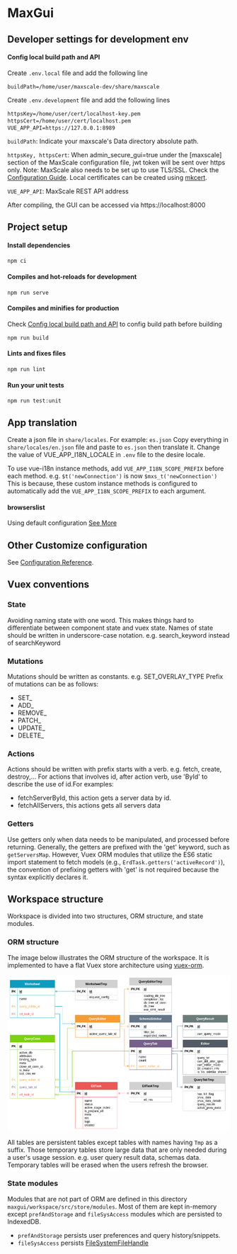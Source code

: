# MaxGui

## Developer settings for development env

#### Config local build path and API

Create `.env.local` file and add the following line

```
buildPath=/home/user/maxscale-dev/share/maxscale
```

Create `.env.development` file and add the following lines

```
httpsKey=/home/user/cert/localhost-key.pem
httpsCert=/home/user/cert/localhost.pem
VUE_APP_API=https://127.0.0.1:8989
```

`buildPath`: Indicate your maxscale's Data directory absolute path.

`httpsKey, httpsCert`: When admin_secure_gui=true under the [maxscale] section of the MaxScale configuration file, jwt token will be sent over https only. Note: MaxScale also
needs to be set up to use TLS/SSL. Check the [Configuration Guide](../Documentation/Getting-Started/Configuration-Guide.md#admin_ssl_key). Local certificates can be created using [mkcert](https://github.com/FiloSottile/mkcert).

`VUE_APP_API`: MaxScale REST API address

After compiling, the GUI can be accessed via https://localhost:8000

## Project setup

#### Install dependencies

```
npm ci
```

#### Compiles and hot-reloads for development

```
npm run serve
```

#### Compiles and minifies for production

Check [Config local build path and API](#config-local-build-path-and-api) to config build path before building

```
npm run build
```

#### Lints and fixes files

```
npm run lint
```

#### Run your unit tests

```
npm run test:unit

```

## App translation

Create a json file in `share/locales`. For example: `es.json` Copy everything in
`share/locales/en.json` file and paste to `es.json` then translate it. Change the
value of VUE_APP_I18N_LOCALE in `.env` file to the desire locale.

To use vue-i18n instance methods, add `VUE_APP_I18N_SCOPE_PREFIX` before each method.
e.g. `$t('newConnection')` is now `$mxs_t('newConnection')`
This is because, these custom instance methods is configured to automatically add the
`VUE_APP_I18N_SCOPE_PREFIX` to each argument.

#### browserslist

Using default configuration
[See More](https://github.com/browserslist/browserslist)

## Other Customize configuration

See [Configuration Reference](https://cli.vuejs.org/config/).

## Vuex conventions

### State

Avoiding naming state with one word. This makes things hard to differentiate
between component state and vuex state. Names of state should be written in
underscore-case notation. e.g. search_keyword instead of searchKeyword

### Mutations

Mutations should be written as constants. e.g. SET_OVERLAY_TYPE Prefix of
mutations can be as follows:

-   SET\_
-   ADD\_
-   REMOVE\_
-   PATCH\_
-   UPDATE\_
-   DELETE\_

### Actions

Actions should be written with prefix starts with a verb. e.g. fetch, create,
destroy,... For actions that involves id, after action verb, use 'ById' to
describe the use of id.For examples:

-   fetchServerById, this action gets a server data by id.
-   fetchAllServers, this actions gets all servers data

### Getters

Use getters only when data needs to be manipulated, and processed before returning.
Generally, the getters are prefixed with the 'get' keyword, such as `getServersMap`.
However, Vuex ORM modules that utilize the ES6 static import statement to
fetch models (e.g., `ErdTask.getters('activeRecord')`),
the convention of prefixing getters with 'get' is not required because
the syntax explicitly declares it.

## Workspace structure

Workspace is divided into two structures, ORM structure, and state modules.

### ORM structure

The image below illustrates the ORM structure of the workspace. It is
implemented to have a flat Vuex store architecture using [vuex-orm](https://vuex-orm.org/).

![Workspace ORM structure diagram](./images/workspace_orm_diagram.png)

All tables are persistent tables except tables with names having `Tmp` as a
suffix. Those temporary tables store large data that are only needed during
a user's usage session. e.g. user query result data, schemas data.
Temporary tables will be erased when the users refresh the browser.

### State modules

Modules that are not part of ORM are defined in this directory
`maxgui/workspace/src/store/modules`. Most of them are kept in-memory except
`prefAndStorage` and `fileSysAccess` modules which are persisted to IndexedDB.

-   `prefAndStorage` persists user preferences and query history/snippets.
-   `fileSysAccess` persists [FileSystemFileHandle](https://developer.mozilla.org/en-US/docs/Web/API/FileSystemFileHandle)
